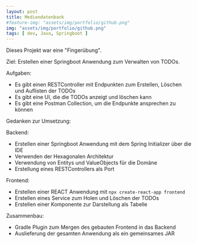 ```yaml
---
layout: post
title: Mediendatenbank
#feature-img: "assets/img/portfolio/github.png"
img: "assets/img/portfolio/github.png"
tags: [ dev, Java, Springboot ]
---
```


Dieses Projekt war eine "Fingerübung". 

Ziel: Erstellen einer Springboot Anwendung zum Verwalten von TODOs. 

Aufgaben:
* Es gibt einen RESTController mit Endpunkten zum Erstellen, Löschen und Auflisten der TODOs
* Es gibt eine UI, die die TODOs anzeigt und löschen kann
* Es gibt eine Postman Collection, um die Endpunkte ansprechen zu können

Gedanken zur Umsetzung:

Backend:
* Erstellen einer Springboot Anwendung mit dem Spring Initializer über die IDE
* Verwenden der Hexagonalen Architektur
* Verwendung von Entitys und ValueObjects für die Domäne
* Erstellung eines RESTControllers als Port

Frontend:
* Erstellen einer REACT Anwendung mit `npx create-react-app frontend`
* Erstellen eines Service zum Holen und Löschen der TODOs
* Erstellen einer Komponente zur Darstellung als Tabelle

Zusammenbau:
* Gradle Plugin zum Mergen des gebauten Frontend in das Backend
* Auslieferung der gesamten Anwendung als ein gemeinsames JAR